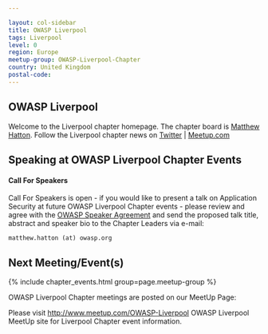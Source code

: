 ```yaml
---

layout: col-sidebar
title: OWASP Liverpool
tags: Liverpool
level: 0
region: Europe
meetup-group: OWASP-Liverpool-Chapter
country: United Kingdom
postal-code:
---
```

<!-- rebuild -->

OWASP Liverpool
-------------
Welcome to the Liverpool chapter homepage. The chapter board is <a href="mailto:matthew.hatton@owasp.org">Matthew Hatton</a>. Follow the Liverpool chapter news on [Twitter](https://twitter.com/liverpoolOwasp) | [Meetup.com](https://www.meetup.com/OWASP-Liverpool-Chapter)

Speaking at OWASP Liverpool Chapter Events
---------------------------------------

#### Call For Speakers

Call For Speakers is open - if you would like to present a talk on Application Security at future OWASP Liverpool Chapter events - please review and agree with the [OWASP Speaker Agreement](https://owasp.org/www-policy/legal/speaker-agreement) and send the proposed talk title, abstract and speaker bio to the Chapter Leaders via e-mail:

`matthew.hatton (at) owasp.org`

Next Meeting/Event(s)
---------------------

{% include chapter_events.html group=page.meetup-group %}

OWASP Liverpool Chapter meetings are posted on our MeetUp Page:

Please visit <a href="http://www.meetup.com/OWASP-Liverpool">http://www.meetup.com/OWASP-Liverpool</a> OWASP Liverpool MeetUp site for Liverpool Chapter event information.

